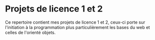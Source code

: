 # Projets de licence 1 et 2

Ce repertoire contient mes projets de licence 1 et 2, ceux-ci porte sur l'initiation à la programmation plus particulièrement les bases du web et celles de l'orienté objets.


